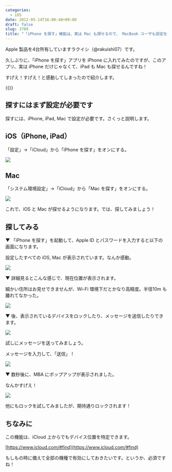 ```yaml
---
categories:
  - iOS
date: 2012-05-14T16:00:40+09:00
draft: false
slug: 3789
title: "「iPhone を探す」機能は、実は Mac も探せるので、 MacBook ユーザも設定を確認しておくべき！"
---
```


Apple 製品を4台所有していますラクイシ（@rakuishi07）です。

久しぶりに、「iPhone を探す」アプリを iPhone に入れてみたのですが、このアプリ、実は iPhone だけじゃなくて、iPad も Mac も探せるんですね！

すげえ！すげえ！と感動してしまったので紹介します。

{{<app id="376101648" title="iPhoneを探す 1.4（無料）" src="https://a1.mzstatic.com/us/r1000/117/Purple/09/cb/6e/mzl.nfxlrxqt.100x100-75.png">}}

## 探すにはまず設定が必要です

探すには、iPhone, iPad, Mac で設定が必要です。さくっと説明します。

## iOS（iPhone, iPad）

「設定」→「iCloud」から「iPhone を探す」をオンにする。

![](/images/2012/05/3789_1.png)

## Mac

「システム環境設定」→「iCloud」から「Mac を探す」をオンにする。

![](/images/2012/05/3789_2.png)

これで、iOS と Mac が探せるようになります。では、探してみましょう！

## 探してみる

▼ 「iPhone を探す」を起動して、Apple ID とパスワードを入力すると以下の画面になります。

設定したすべての iOS, Mac が表示されています。なんか感動。

![](/images/2012/05/3789_3.png)

▼ 詳細見るとこんな感じで、現在位置が表示されます。

細かい住所はお見せできませんが、Wi-Fi 環境下だとかなり高精度。半径10m も離れてなかった。

![](/images/2012/05/3789_4.png)

▼ 後、表示されているデバイスをロックしたり、メッセージを送信したりできます。

![](/images/2012/05/3789_5.png)

試しにメッセージを送ってみましょう。

メッセージを入力して、「送信」！

![](/images/2012/05/3789_6.png)

▼ 数秒後に、MBA にポップアップが表示されました。

なんかすげえ！

![](/images/2012/05/3789_7.png)

他にもロックを試してみましたが、期待通りロックされます！

## ちなみに

この機能は、iCloud 上からでもデバイス位置を特定できます。

[https://www.icloud.com/#find](https://www.icloud.com/#find)

もしもの時に備えて全部の機種で有効にしておきたいです。というか、必須ですね！
